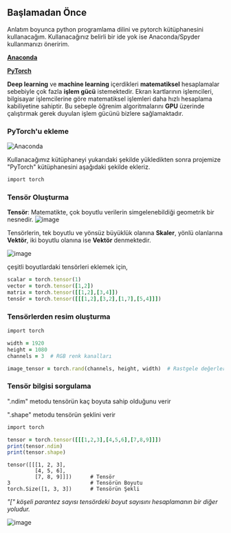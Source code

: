 ## Başlamadan Önce
Anlatım boyunca python programlama dilini ve pytorch kütüphanesini kullanacağım. 
Kullanacağınız belirli bir ide yok ise Anaconda/Spyder kullanmanızı öneririm.


[**Anaconda**](https://www.anaconda.com/)

[**PyTorch**](https://pytorch.org/)


**Deep learning** ve **machine learning** içerdikleri **matematiksel** hesaplamalar sebebiyle çok fazla **işlem gücü** istemektedir. Ekran kartlarının işlemcileri, bilgisayar işlemcilerine göre matematiksel işlemleri daha hızlı hesaplama kabiliyetine sahiptir. Bu sebeple öğrenim algoritmalarını **GPU** üzerinde çalıştırmak gerek duyulan işlem gücünü bizlere sağlamaktadır.

### PyTorch'u ekleme

![Anaconda](https://github.com/tahaonay/Deep_Learning/assets/21277419/56fee0fa-dff1-4d8b-b282-311b409dea98)

Kullanacağımız kütüphaneyi yukarıdaki şekilde yükledikten sonra projemize "PyTorch" kütüphanesini aşağıdaki şekilde ekleriz. 

```ruby
import torch
```



### Tensör Oluşturma

**Tensör**: Matematikte, çok boyutlu verilerin simgelenebildiği geometrik bir nesnedir.
![image](https://github.com/tahaonay/Deep_Learning/assets/21277419/48ae5fc8-dace-4d74-b312-aaeddb4e6c2b)

Tensörlerin, tek boyutlu ve yönsüz büyüklük olanına **Skaler**, yönlü olanlarına **Vektör**, iki boyutlu olanına ise **Vektör** denmektedir.

![image](https://github.com/tahaonay/Deep_Learning/assets/21277419/5d91334a-1839-4624-86b4-c9c2ec629ce9)

çeşitli boyutlardaki tensörleri eklemek için,
```ruby
scalar = torch.tensor(1)
vector = torch.tensor([1,2])
matrix = torch.tensor([[1,2],[3,4]])
tensör = torch.tensor([[[1,2],[3,2],[1,7],[5,4]]])
```

### Tensörlerden resim oluşturma
```ruby
import torch

width = 1920
height = 1080
channels = 3  # RGB renk kanalları

image_tensor = torch.rand(channels, height, width)  # Rastgele değerlerle doldurulmuş bir tensör
```

### Tensör bilgisi sorgulama
".ndim" metodu tensörün kaç boyuta sahip olduğunu verir

".shape" metodu tensörün şeklini verir


```ruby
import torch

tensor = torch.tensor([[[1,2,3],[4,5,6],[7,8,9]]])
print(tensor.ndim)    
print(tensor.shape)   
```

```
tensor([[[1, 2, 3],
         [4, 5, 6],
         [7, 8, 9]]])      # Tensör
3                          # Tensörün Boyutu
torch.Size([1, 3, 3])      # Tensörün Şekli
```

*"[" köşeli parantez sayısı tensördeki boyut sayısını hesaplamanın bir diğer yoludur.*

![image](https://github.com/tahaonay/Deep_Learning/assets/21277419/5af52990-fba6-4cc2-a9ac-6d929d31868c)


